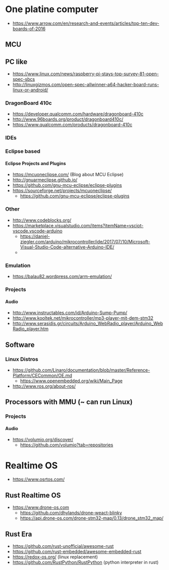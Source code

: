 # One platine computer

* https://www.arrow.com/en/research-and-events/articles/top-ten-dev-boards-of-2016

## MCU


## PC like

* https://www.linux.com/news/raspberry-pi-stays-top-survey-81-open-spec-sbcs
* http://linuxgizmos.com/open-spec-allwinner-a64-hacker-board-runs-linux-or-android/

### DragonBoard 410c

* https://developer.qualcomm.com/hardware/dragonboard-410c
* http://www.96boards.org/product/dragonboard410c/
* https://www.qualcomm.com/products/dragonboard-410c

### IDEs

### Eclipse based

#### Eclipse Projects and Plugins

* https://mcuoneclipse.com/ (Blog about MCU Eclipse)
* http://gnuarmeclipse.github.io/
* https://github.com/gnu-mcu-eclipse/eclipse-plugins
* https://sourceforge.net/projects/mcuoneclipse/
  + https://github.com/gnu-mcu-eclipse/eclipse-plugins

### Other

* http://www.codeblocks.org/
* https://marketplace.visualstudio.com/items?itemName=vsciot-vscode.vscode-arduino
  + https://daniel-ziegler.com/arduino/mikrocontroller/ide/2017/07/10/Microsoft-Visual-Studio-Code-alternative-Arduino-IDE/
  + 

### Emulation

* https://balau82.wordpress.com/arm-emulation/

### Projects

#### Audio

* http://www.instructables.com/id/Arduino-Sump-Pump/
* http://www.kooltek.net/mikrocontroller/mp3-player-mit-dem-stm32
* http://www.serasidis.gr/circuits/Arduino_WebRadio_player/Arduino_WebRadio_player.htm

## Software

### Linux Distros

* https://github.com/Linaro/documentation/blob/master/Reference-Platform/CECommon/OE.md
  + https://www.openembedded.org/wiki/Main_Page
* http://www.ros.org/about-ros/

## Processors with MMU (~ can run Linux)

### Projects

#### Audio

* https://volumio.org/discover/
  + https://github.com/volumio?tab=repositories

# Realtime OS

* https://www.osrtos.com/

## Rust Realtime OS

* https://www.drone-os.com
  + https://github.com/dhylands/drone-weact-blinky
  + https://api.drone-os.com/drone-stm32-map/0.13/drone_stm32_map/

## Rust Era

* https://github.com/rust-unofficial/awesome-rust
* https://github.com/rust-embedded/awesome-embedded-rust
* https://redox-os.org/ (linux replacement)
* https://github.com/RustPython/RustPython (python interpreter in rust)
